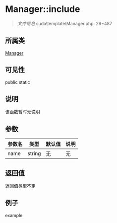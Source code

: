 # Manager::include



> *文件信息* suda\template\Manager.php: 29~487

## 所属类 

[Manager](../Manager.md)

## 可见性

 public static

## 说明

该函数暂时无说明


## 参数


| 参数名 | 类型 | 默认值 | 说明 |
|--------|-----|-------|-------|
| name |  string | 无 | 无 |



## 返回值

返回值类型不定


## 例子

example